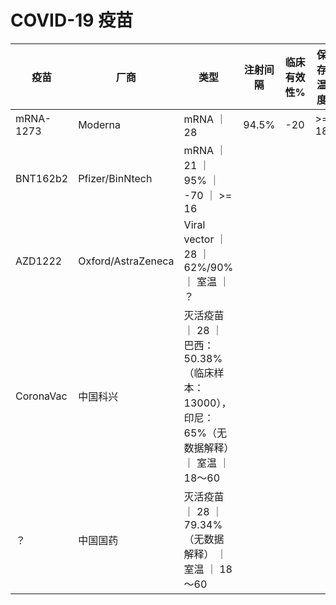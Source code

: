 # COVID-19 疫苗

| 疫苗           |  厂商         |  类型          |  注射间隔       | 临床有效性%    | 保存温度       |  限制          ｜
| ------------- | ------------- | ------------- | ------------- | ------------- | ------------- | ------------- |
| mRNA-1273     | Moderna       | mRNA          ｜ 28           |94.5%          |           -20 |         >= 18 |
| BNT162b2  | Pfizer/BinNtech | mRNA ｜ 21 ｜ 95% ｜ -70 ｜ >= 16 |
| AZD1222  | Oxford/AstraZeneca | Viral vector ｜ 28 ｜ 62%/90%｜ 室温 ｜ ？ |
| CoronaVac  | 中国科兴 | 灭活疫苗 ｜ 28 ｜ 巴西：50.38% （临床样本：13000），印尼：65%（无数据解释）｜ 室温 ｜ 18～60 |
| ？  | 中国国药 | 灭活疫苗 ｜ 28 ｜ 79.34%（无数据解释） ｜ 室温 ｜ 18～60 |

